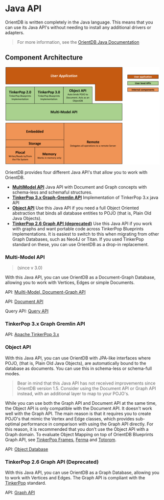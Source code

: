 
# Java API

OrientDB is written completely in the Java language.  This means that you can use its Java API's without needing to install any additional drivers or adapters.

>For more information, see the [OrientDB Java Documentation](http://www.orientechnologies.com/javadoc/develop/)


## Component Architecture 

![](../images/java/orientdb-api-stack.png)

OrientDB provides four different Java API's that allow you to work with OrientDB.

- [**MultiModel API**](#multi-model-api) Java API with Document and Graph concepts with schema-less and schemaful structures.
- [**TinkerPop 3.x Graph-Gremlin API**](#tinkerpop-3x-graph-gremlin-api) Implementation of TinkerPop 3.x java API
- [**Object API**](#object-api) Use this Java API if you need a full Object Oriented abstraction that binds all database entities to POJO (that is, Plain Old Java Objects).
- [**TinkerPop 2.6 Graph API (deprecated)**](#tinkerpop-26-graph-api-deprecated) Use this Java API if you work with graphs and want portable code across TinkerPop Blueprints implementations.  It is easiest to switch to this when migrating from other Graph Databases, such as Neo4J or Titan.  If you used TinkerPop standard on these, you can use OrientDB as a drop-in replacement.


### Multi-Model API
>(since v 3.0)

With this Java API, you can use OrientDB as a Document-Graph Database, allowing you to work with Vertices, Edges or simple Documents.

API: [Muilti-Model, Document-Graph API](Java-MultiModel-API.md)

API: [Document API](Document-Database.md)

Query API: [Query API](Java-Query-API.md)


### TinkerPop 3.x Graph Gremlin API

API: [Apache TinkerPop 3.x](../tinkerpop3/OrientDB-TinkerPop3.md)


### Object API

With this Java API, you can use OrientDB with JPA-like interfaces where POJO, (that is, Plain Old Java Objects), are automatically bound to the database as documents.  You can use this in schema-less or schema-full modes.

>Bear in mind that this Java API has not received improvements since OrientDB version 1.5.  Consider using the Document API or Graph API instead, with an additional layer to map to your POJO's.

While you can use both the Graph API and Document API at the same time, the Object API is only compatible with the Document API.  It doesn't work well with the Graph API.  The main reason is that it requires you to create POJO's that mimic the Vertex and Edge classes, which provides sub-optimal performance in comparison with using the Graph API directly.  For this reason, it is recommended that you don't use the Object API with a Graph domain.  To evaluate Object Mapping on top of OrientDB Blueprints Graph API, see [TinkerPop Frames](https://github.com/tinkerpop/frames/wiki), [Ferma](https://github.com/Syncleus/Ferma) and [Totorom](https://github.com/BrynCooke/totorom).

API: [Object Database](Object-Database.md)


### TinkerPop 2.6 Graph API (Deprecated)

With this Java API, you can use OrientDB as a Graph Database, allowing you to work with Vertices and Edges.  The Graph API is compliant with the [TinkerPop](http://www.tinkerpop.com) standard.

API: [Graph API](Graph-Database-Tinkerpop.md)
